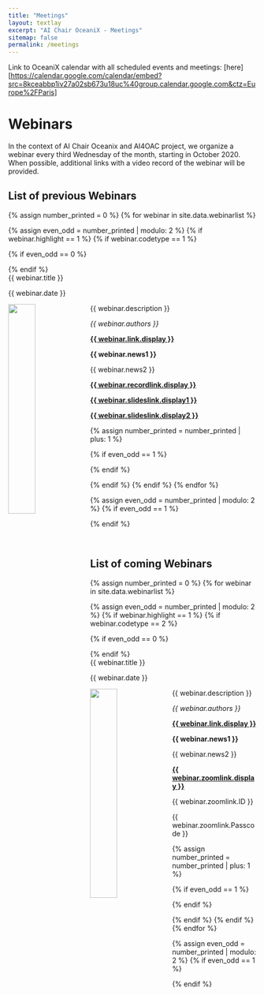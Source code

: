 ```yaml
---
title: "Meetings"
layout: textlay
excerpt: "AI Chair OceaniX - Meetings"
sitemap: false
permalink: /meetings
---
```


Link to OceaniX calendar with all scheduled events and meetings: [here][https://calendar.google.com/calendar/embed?src=8kceabbp1iv27a02sb673u18uc%40group.calendar.google.com&ctz=Europe%2FParis]

# Webinars

In the context of AI Chair Oceanix and AI4OAC project, we organize a webinar every third Wednesday of the month, starting in October 2020. When possible, additional links with a video record of the webinar will be provided.

## List of previous Webinars

{% assign number_printed = 0 %}
{% for webinar in site.data.webinarlist %}

{% assign even_odd = number_printed | modulo: 2 %}
{% if webinar.highlight == 1 %}
{% if webinar.codetype == 1 %}

{% if even_odd == 0 %}
<div class="row">
{% endif %}

<div class="col-sm-6 clearfix">
 <div class="well">
  <pubtit>{{ webinar.title }}</pubtit>
  <p>{{ webinar.date }} <br></p>
  <img src="{{ site.url }}{{ site.baseurl }}/images/webinarpic/{{ webinar.image }}" class="img-responsive" width="33%" style="float: left" />
  <p>{{ webinar.description }}</p>
  <p><em>{{ webinar.authors }}</em></p>
  <p><strong><a href="{{ webinar.link.url }}">{{ webinar.link.display }}</a></strong></p>
  <p class="text-danger"><strong> {{ webinar.news1 }}</strong></p>
  <p> {{ webinar.news2 }}</p>
  <p><strong><a href="{{ webinar.recordlink.url }}">{{ webinar.recordlink.display }}</a></strong></p>
  <p><strong><a href="{{ webinar.slideslink.url1 }}">{{ webinar.slideslink.display1 }}</a></strong></p>
  <p><strong><a href="{{ webinar.slideslink.url2 }}">{{ webinar.slideslink.display2 }}</a></strong></p>
 </div>
</div>

{% assign number_printed = number_printed | plus: 1 %}

{% if even_odd == 1 %}
</div>
{% endif %}

{% endif %}
{% endif %}
{% endfor %}

{% assign even_odd = number_printed | modulo: 2 %}
{% if even_odd == 1 %}
</div>
{% endif %}

<p> &nbsp; </p>

## List of coming Webinars

{% assign number_printed = 0 %}
{% for webinar in site.data.webinarlist %}

{% assign even_odd = number_printed | modulo: 2 %}
{% if webinar.highlight == 1 %}
{% if webinar.codetype == 2 %}

{% if even_odd == 0 %}
<div class="row">
{% endif %}

<div class="col-sm-6 clearfix">
 <div class="well">
  <pubtit>{{ webinar.title }}</pubtit>
  <p>{{ webinar.date }} <br> </p>
  <img src="{{ site.url }}{{ site.baseurl }}/images/webinarpic/{{ webinar.image }}" class="img-responsive" width="33%" style="float: left" />
  <p>{{ webinar.description }}</p>
  <p><em>{{ webinar.authors }}</em></p>
  <p><strong><a href="{{ webinar.link.url }}">{{ webinar.link.display }}</a></strong></p>
  <p class="text-danger"><strong> {{ webinar.news1 }}</strong></p>
  <p> {{ webinar.news2 }}</p>
  <p><strong><a href="{{ webinar.zoomlink.url }}">{{ webinar.zoomlink.display }}</a></strong></p>
  <p> {{ webinar.zoomlink.ID }}</p>
  <p> {{ webinar.zoomlink.Passcode }}</p>
 </div>
</div>

{% assign number_printed = number_printed | plus: 1 %}

{% if even_odd == 1 %}
</div>
{% endif %}

{% endif %}
{% endif %}
{% endfor %}

{% assign even_odd = number_printed | modulo: 2 %}
{% if even_odd == 1 %}
</div>
{% endif %}


